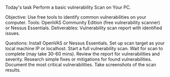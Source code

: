 Today's task Perform a basic vulnerability Scan on Your PC.

Objective: Use free tools to identify common vulnerabilities on your computer.
Tools: OpenVAS Community Edition (free vulnerability scanner) or Nessus Essentials.
Deliverables: Vulnerability scan report with identified issues.

Questions:
  Install OpenVAS or Nessus Essentials.
  Set up scan target as your local machine IP or localhost.
  Start a full vulnerability scan.
  Wait for scan to complete (may take 30-60 mins).
  Review the report for vulnerabilities and severity.
  Research simple fixes or mitigations for found vulnerabilities.
  Document the most critical vulnerabilities.
  Take screenshots of the scan results.

